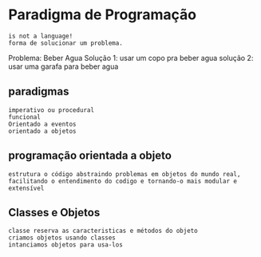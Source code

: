 # Paradigma de Programação
    is not a language!
    forma de solucionar um problema.
Problema: Beber Agua
    Solução 1: usar um copo pra beber agua
    solução 2: usar uma garafa para beber agua
## paradigmas
    imperativo ou procedural
    funcional
    Orientado a eventos
    orientado a objetos

## programação orientada a objeto
    estrutura o código abstraindo problemas em objetos do mundo real, facilitando o entendimento do codigo e tornando-o mais modular e extensível

## Classes e Objetos
    classe reserva as caracteristicas e métodos do objeto
    criamos objetos usando classes
    intanciamos objetos para usa-los
